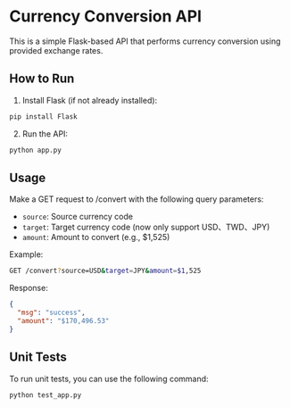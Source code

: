 # Currency Conversion API

This is a simple Flask-based API that performs currency conversion using provided exchange rates.

## How to Run

1. Install Flask (if not already installed):

```bash
pip install Flask

```

2. Run the API:
```bash
python app.py
```

## Usage
Make a GET request to /convert with the following query parameters:

- `source`: Source currency code
- `target`: Target currency code
  (now only support USD、TWD、JPY)
- `amount`: Amount to convert (e.g., $1,525)

Example:
```bash
GET /convert?source=USD&target=JPY&amount=$1,525
```

Response: 
```json
{
  "msg": "success",
  "amount": "$170,496.53"
}
```

## Unit Tests

To run unit tests, you can use the following command:

```bash
python test_app.py
```
